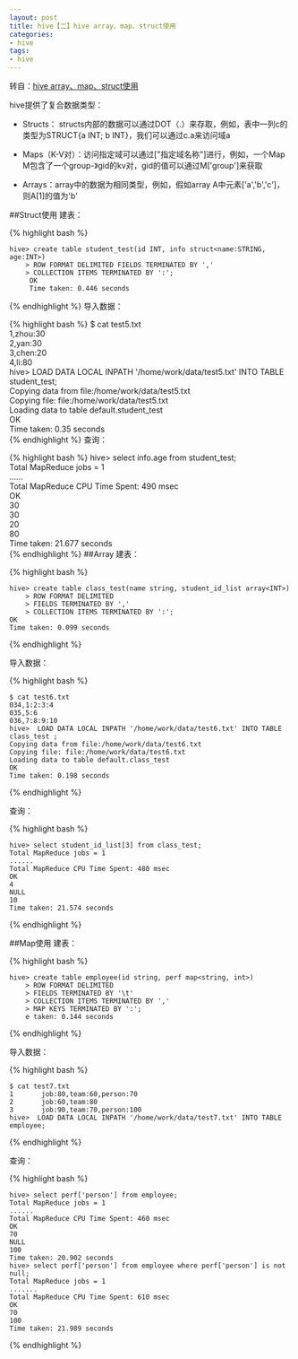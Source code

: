 ```yaml
---
layout: post
title: hive【二】hive array、map、struct使用
categories:
- hive
tags:
- hive
---
```


转自：<a href="http://www.cnblogs.com/end/archive/2013/01/17/2863884.html">hive array、map、struct使用</a>

hive提供了复合数据类型：<br>

- Structs： structs内部的数据可以通过DOT（.）来存取，例如，表中一列c的类型为STRUCT{a INT; b INT}，我们可以通过c.a来访问域a<br>

- Maps（K-V对）：访问指定域可以通过["指定域名称"]进行，例如，一个Map M包含了一个group-》gid的kv对，gid的值可以通过M['group']来获取<br>

- Arrays：array中的数据为相同类型，例如，假如array A中元素['a','b','c']，则A[1]的值为'b'

##Struct使用
建表：

{% highlight bash %}

	hive> create table student_test(id INT, info struct<name:STRING, age:INT>)  
	    > ROW FORMAT DELIMITED FIELDS TERMINATED BY ','                         
		> COLLECTION ITEMS TERMINATED BY ':';                                   
		 OK  
		 Time taken: 0.446 seconds 
{% endhighlight %}
导入数据：

{% highlight bash %}
	$ cat test5.txt   
	1,zhou:30  
	2,yan:30  
	3,chen:20  
	4,li:80  
	hive> LOAD DATA LOCAL INPATH '/home/work/data/test5.txt' INTO TABLE student_test;  
	Copying data from file:/home/work/data/test5.txt  
	Copying file: file:/home/work/data/test5.txt  
	Loading data to table default.student_test  
	OK  
	Time taken: 0.35 seconds  
{% endhighlight %}
查询：
	
{% highlight bash %}
	hive> select info.age from student_test;  
	Total MapReduce jobs = 1  
	......  
	Total MapReduce CPU Time Spent: 490 msec  
	OK  
	30  
	30  
	20  
	80  
	Time taken: 21.677 seconds  
{% endhighlight %}
##Array
建表：

{% highlight bash %}

	hive> create table class_test(name string, student_id_list array<INT>)  
	    > ROW FORMAT DELIMITED                                              
	    > FIELDS TERMINATED BY ','                                          
	    > COLLECTION ITEMS TERMINATED BY ':';                               
	OK  
	Time taken: 0.099 seconds  
{% endhighlight %}

导入数据：

{% highlight bash %}
	
	$ cat test6.txt   
	034,1:2:3:4  
	035,5:6  
	036,7:8:9:10  
	hive>  LOAD DATA LOCAL INPATH '/home/work/data/test6.txt' INTO TABLE class_test ;  
	Copying data from file:/home/work/data/test6.txt  
	Copying file: file:/home/work/data/test6.txt  
	Loading data to table default.class_test  
	OK  
	Time taken: 0.198 seconds  
{% endhighlight %}	
	
查询：

{% highlight bash %}
	
	hive> select student_id_list[3] from class_test;  
	Total MapReduce jobs = 1  
	......  
	Total MapReduce CPU Time Spent: 480 msec  
	OK  
	4  
	NULL  
	10  
	Time taken: 21.574 seconds  
{% endhighlight %}

##Map使用
建表：

{% highlight bash %}

	hive> create table employee(id string, perf map<string, int>)       
        > ROW FORMAT DELIMITED                                          
   		> FIELDS TERMINATED BY '\t'                                
   	    > COLLECTION ITEMS TERMINATED BY ','                       
        > MAP KEYS TERMINATED BY ':';                                    
	    e taken: 0.144 seconds  
{% endhighlight %}

导入数据：

{% highlight bash %}
	
	$ cat test7.txt   
	1       job:80,team:60,person:70  
	2       job:60,team:80  
	3       job:90,team:70,person:100  
	hive>  LOAD DATA LOCAL INPATH '/home/work/data/test7.txt' INTO TABLE employee;
{% endhighlight %}

查询：

{% highlight bash %}
	
	hive> select perf['person'] from employee;  
	Total MapReduce jobs = 1  
	......  
	Total MapReduce CPU Time Spent: 460 msec  
	OK  
	70  
	NULL  
	100  
	Time taken: 20.902 seconds  
	hive> select perf['person'] from employee where perf['person'] is not null;     
	Total MapReduce jobs = 1  
	.......  
	Total MapReduce CPU Time Spent: 610 msec  
	OK  
	70  
	100  
	Time taken: 21.989 seconds  
{% endhighlight %}
